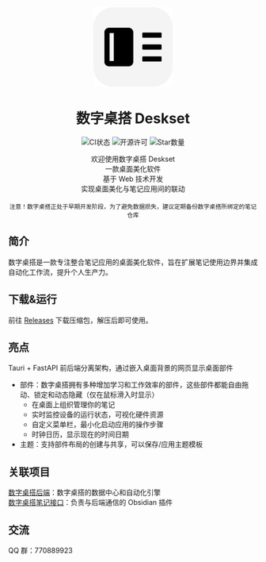 <div align="center">
  <img src="./Deskset.png" width="160px"></img>

  # 数字桌搭 Deskset

  ![CI状态](https://img.shields.io/github/actions/workflow/status/Nostalgia-Season-Train/Deskset/auto-build.yaml)
  ![开源许可](https://img.shields.io/github/license/Nostalgia-Season-Train/Deskset)
  ![Star数量](https://img.shields.io/github/stars/Nostalgia-Season-Train/Deskset)

  <div>欢迎使用数字桌搭 Deskset</div>
  <div>一款桌面美化软件</div>
  <div>基于 Web 技术开发</div>
  <div>实现桌面美化与笔记应用间的联动</div>
</div>

<br/>

<div align="center">
  <code>注意！数字桌搭正处于早期开发阶段，为了避免数据损失，建议定期备份数字桌搭所绑定的笔记仓库</code>
</div>


## 简介
数字桌搭是一款专注整合笔记应用的桌面美化软件，旨在扩展笔记使用边界并集成自动化工作流，提升个人生产力。


## 下载&运行
前往 [Releases](https://github.com/Nostalgia-Season-Train/Deskset/releases) 下载压缩包，解压后即可使用。


## 亮点
Tauri + FastAPI 前后端分离架构，通过嵌入桌面背景的网页显示桌面部件
- 部件：数字桌搭拥有多种增加学习和工作效率的部件，这些部件都能自由拖动、锁定和动态隐藏（仅在鼠标滑入时显示）<!-- 术语规范：严格使用 "部件 Widget" 而非 "组件 Component"，明确区分 Vue SFC 组件与桌面美化部件 -->
  - 在桌面上组织管理你的笔记
  - 实时监控设备的运行状态，可视化硬件资源
  - 自定义菜单栏，最小化启动应用的操作步骤
  - 时钟日历，显示现在的时间日期
- 主题：支持部件布局的创建与共享，可以保存/应用主题模板


## 关联项目
[数字桌搭后端](https://github.com/Nostalgia-Season-Train/DesksetBack)：数字桌搭的数据中心和自动化引擎<br/>
[数字桌搭笔记接口](https://github.com/Nostalgia-Season-Train/DesksetNoteAPI)：负责与后端通信的 Obsidian 插件


## 交流
QQ 群：770889923

